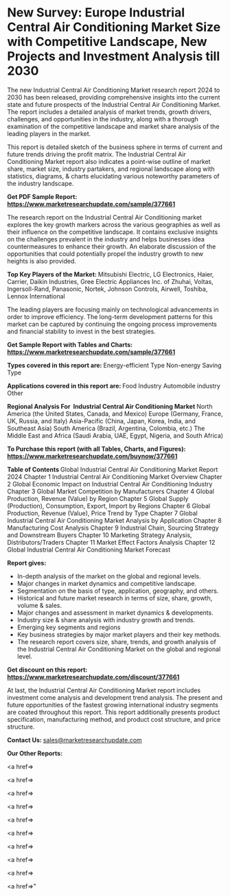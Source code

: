 # New Survey: Europe Industrial Central Air Conditioning Market Size with Competitive Landscape, New Projects and Investment Analysis till 2030

The new Industrial Central Air Conditioning Market research report 2024 to 2030 has been released, providing comprehensive insights into the current state and future prospects of the Industrial Central Air Conditioning Market. The report includes a detailed analysis of market trends, growth drivers, challenges, and opportunities in the industry, along with a thorough examination of the competitive landscape and market share analysis of the leading players in the market.

This report is detailed sketch of the business sphere in terms of current and future trends driving the profit matrix. The Industrial Central Air Conditioning Market report also indicates a point-wise outline of market share, market size, industry partakers, and regional landscape along with statistics, diagrams, &amp; charts elucidating various noteworthy parameters of the industry landscape.

<strong><b>Get PDF Sample Report: <a href=https://www.marketresearchupdate.com/sample/377661>https://www.marketresearchupdate.com/sample/377661</a></b></strong>

The research report on the Industrial Central Air Conditioning market explores the key growth markers across the various geographies as well as their influence on the competitive landscape. It contains exclusive insights on the challenges prevalent in the industry and helps businesses idea countermeasures to enhance their growth. An elaborate discussion of the opportunities that could potentially propel the industry growth to new heights is also provided.

<strong><b>Top Key Players of the Market:
</b></strong>Mitsubishi Electric, LG Electronics, Haier, Carrier, Daikin Industries, Gree Electric Appliances Inc. of Zhuhai, Voltas, Ingersoll-Rand, Panasonic, Nortek, Johnson Controls, Airwell, Toshiba, Lennox International<strong><b>
</b></strong>

The leading players are focusing mainly on technological advancements in order to improve efficiency. The long-term development patterns for this market can be captured by continuing the ongoing process improvements and financial stability to invest in the best strategies.

<strong><b>Get Sample Report with Tables and Charts: <a href=https://www.marketresearchupdate.com/sample/377661>https://www.marketresearchupdate.com/sample/377661</a></b></strong>

<strong><b>Types covered in this report are:
</b></strong>Energy-efficient Type
Non-energy Saving Type<strong><b>
</b></strong>

<strong><b>Applications covered in this report are:
</b></strong>Food Industry
Automobile industry
Other<strong><b>
</b></strong>

<strong><b>Regional Analysis For  Industrial Central Air Conditioning Market</b></strong><strong><b>
</b></strong>North America (the United States, Canada, and Mexico)
Europe (Germany, France, UK, Russia, and Italy)
Asia-Pacific (China, Japan, Korea, India, and Southeast Asia)
South America (Brazil, Argentina, Colombia, etc.)
The Middle East and Africa (Saudi Arabia, UAE, Egypt, Nigeria, and South Africa)

<strong><b>To Purchase this report (with all Tables, Charts, and Figures): <a href=https://www.marketresearchupdate.com/buynow/377661>https://www.marketresearchupdate.com/buynow/377661</a></b></strong>

<strong><b>Table of Contents</b></strong><strong><b>
</b></strong>Global Industrial Central Air Conditioning Market Report 2024
Chapter 1 Industrial Central Air Conditioning Market Overview
Chapter 2 Global Economic Impact on Industrial Central Air Conditioning Industry
Chapter 3 Global Market Competition by Manufacturers
Chapter 4 Global Production, Revenue (Value) by Region
Chapter 5 Global Supply (Production), Consumption, Export, Import by Regions
Chapter 6 Global Production, Revenue (Value), Price Trend by Type
Chapter 7 Global Industrial Central Air Conditioning Market Analysis by Application
Chapter 8 Manufacturing Cost Analysis
Chapter 9 Industrial Chain, Sourcing Strategy and Downstream Buyers
Chapter 10 Marketing Strategy Analysis, Distributors/Traders
Chapter 11 Market Effect Factors Analysis
Chapter 12 Global Industrial Central Air Conditioning Market Forecast

<strong><b>Report gives:</b></strong>

- In-depth analysis of the market on the global and regional levels.
- Major changes in market dynamics and competitive landscape.
- Segmentation on the basis of type, application, geography, and others.
- Historical and future market research in terms of size, share, growth, volume &amp; sales.
- Major changes and assessment in market dynamics &amp; developments.
- Industry size &amp; share analysis with industry growth and trends.
- Emerging key segments and regions
- Key business strategies by major market players and their key methods.
- The research report covers size, share, trends, and growth analysis of the Industrial Central Air Conditioning Market on the global and regional level.

<strong><b>Get discount on this report: <a href=https://www.marketresearchupdate.com/discount/377661>https://www.marketresearchupdate.com/discount/377661</a></b></strong>

At last, the Industrial Central Air Conditioning Market report includes investment come analysis and development trend analysis. The present and future opportunities of the fastest growing international industry segments are coated throughout this report. This report additionally presents product specification, manufacturing method, and product cost structure, and price structure.

<strong><b>Contact Us:
</b></strong>sales@marketresearchupdate.com

<strong>Our Other Reports:</strong>

<a href=></a>

<a href=></a>

<a href=></a>

<a href=></a>

<a href=></a>

<a href=></a>

<a href=></a>

<a href=></a>

<a href=></a>

<a href=></a>"
